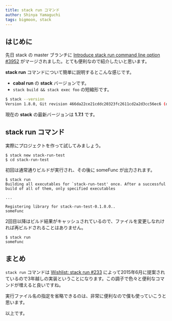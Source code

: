 ```yaml
---
title: stack run コマンド
author: Shinya Yamaguchi
tags: bigmoon, stack
---
```


## はじめに

先日 stack の master ブランチに [Introduce stack run command line option #3952](https://github.com/commercialhaskell/stack/pull/3952) がマージされました。とても便利なので紹介したいと思います。

**stack run** コマンドについて簡単に説明するとこんな感じです。

- **cabal run** の **stack** バージョンです。
- `stack build && stack exec foo` の短縮形です。

```sh
$ stack --version
Version 1.8.0, Git revision 466da22ce21cddc20323fc2611cd2a2d3cc56ec6 (dirty) (5998 commits) x86_64 hpack-0.28.2
```

現在の **stack** の最新バージョンは **1.7.1** です。

<!--more-->

## stack run コマンド

実際にプロジェクトを作って試してみましょう。

```shell
$ stack new stack-run-test
$ cd stack-run-test
```

初回は通常通りビルドが実行され、その後に someFunc が出力されます。

```shell
$ stack run
Building all executables for `stack-run-test' once. After a successful build of all of them, only specified executables

...

Registering library for stack-run-test-0.1.0.0..
someFunc
```

2回目以降はビルド結果がキャッシュされているので、ファイルを変更しなれければ再ビルドされることはありません。

```shell
$ stack run
someFunc
```

## まとめ

`stack run` コマンドは [Wishlist: stack run #233](https://github.com/commercialhaskell/stack/issues/233) によって2015年6月に提案されているので3年越しの実装ということになります。この調子で色々と便利なコマンドが増えると良いですね。

実行ファイル名の指定を省略できるのは、非常に便利なので僕も使っていこうと思います。

以上です。